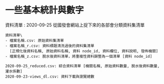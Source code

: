 # 一些基本統計與數字

資料清單 : 2020-09-25 從國發會網站上捉下來的各部會分類資料集清單

```
資料清單\
- 檔案名稱.csv: 原始資料集清單
- 檔案名稱_r.csv: 資料標題清洗過後的資料集清單
  [正規化後資料名稱, 原始資料名稱, 資料 node_id, 資料欄位, 資料說明, 發佈機關]
- 檔案名稱_z.csv: 脫水後資料清單，將重複性資料歸整為一個清單 [資料 node_id]

2020-09-25_reduced.csv: 綜合資料清單 [機關名稱, 原始資料數量, 脫水後資料數量, 灌水係數]
2020-09-23-views_dl.csv: 資料下載與瀏覽總數
```
